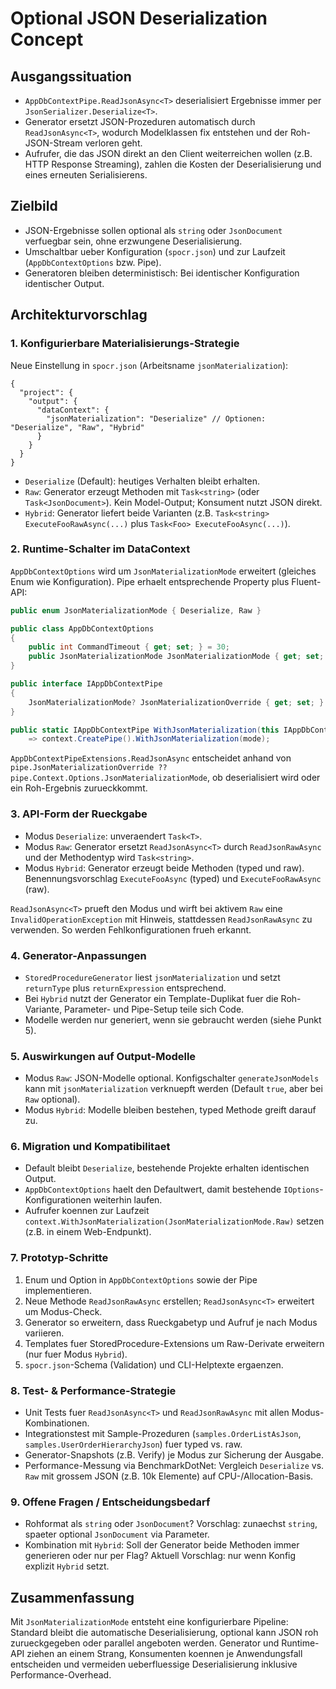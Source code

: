 # Optional JSON Deserialization Concept

## Ausgangssituation

- `AppDbContextPipe.ReadJsonAsync<T>` deserialisiert Ergebnisse immer per `JsonSerializer.Deserialize<T>`.
- Generator ersetzt JSON-Prozeduren automatisch durch `ReadJsonAsync<T>`, wodurch Modelklassen fix entstehen und der Roh-JSON-Stream verloren geht.
- Aufrufer, die das JSON direkt an den Client weiterreichen wollen (z.B. HTTP Response Streaming), zahlen die Kosten der Deserialisierung und eines erneuten Serialisierens.

## Zielbild

- JSON-Ergebnisse sollen optional als `string` oder `JsonDocument` verfuegbar sein, ohne erzwungene Deserialisierung.
- Umschaltbar ueber Konfiguration (`spocr.json`) und zur Laufzeit (`AppDbContextOptions` bzw. Pipe).
- Generatoren bleiben deterministisch: Bei identischer Konfiguration identischer Output.

## Architekturvorschlag

### 1. Konfigurierbare Materialisierungs-Strategie

Neue Einstellung in `spocr.json` (Arbeitsname `jsonMaterialization`):

```jsonc
{
  "project": {
    "output": {
      "dataContext": {
        "jsonMaterialization": "Deserialize" // Optionen: "Deserialize", "Raw", "Hybrid"
      }
    }
  }
}
```

- `Deserialize` (Default): heutiges Verhalten bleibt erhalten.
- `Raw`: Generator erzeugt Methoden mit `Task<string>` (oder `Task<JsonDocument>`). Kein Model-Output; Konsument nutzt JSON direkt.
- `Hybrid`: Generator liefert beide Varianten (z.B. `Task<string> ExecuteFooRawAsync(...)` plus `Task<Foo> ExecuteFooAsync(...)`).

### 2. Runtime-Schalter im DataContext

`AppDbContextOptions` wird um `JsonMaterializationMode` erweitert (gleiches Enum wie Konfiguration). Pipe erhaelt entsprechende Property plus Fluent-API:

```csharp
public enum JsonMaterializationMode { Deserialize, Raw }

public class AppDbContextOptions
{
    public int CommandTimeout { get; set; } = 30;
    public JsonMaterializationMode JsonMaterializationMode { get; set; } = JsonMaterializationMode.Deserialize;
}

public interface IAppDbContextPipe
{
    JsonMaterializationMode? JsonMaterializationOverride { get; set; }
}

public static IAppDbContextPipe WithJsonMaterialization(this IAppDbContext context, JsonMaterializationMode mode)
    => context.CreatePipe().WithJsonMaterialization(mode);
```

`AppDbContextPipeExtensions.ReadJsonAsync` entscheidet anhand von `pipe.JsonMaterializationOverride ?? pipe.Context.Options.JsonMaterializationMode`, ob deserialisiert wird oder ein Roh-Ergebnis zurueckkommt.

### 3. API-Form der Rueckgabe

- Modus `Deserialize`: unveraendert `Task<T>`.
- Modus `Raw`: Generator ersetzt `ReadJsonAsync<T>` durch `ReadJsonRawAsync` und der Methodentyp wird `Task<string>`.
- Modus `Hybrid`: Generator erzeugt beide Methoden (typed und raw). Benennungsvorschlag `ExecuteFooAsync` (typed) und `ExecuteFooRawAsync` (raw).

`ReadJsonAsync<T>` prueft den Modus und wirft bei aktivem `Raw` eine `InvalidOperationException` mit Hinweis, stattdessen `ReadJsonRawAsync` zu verwenden. So werden Fehlkonfigurationen frueh erkannt.

### 4. Generator-Anpassungen

- `StoredProcedureGenerator` liest `jsonMaterialization` und setzt `returnType` plus `returnExpression` entsprechend.
- Bei `Hybrid` nutzt der Generator ein Template-Duplikat fuer die Roh-Variante, Parameter- und Pipe-Setup teile sich Code.
- Modelle werden nur generiert, wenn sie gebraucht werden (siehe Punkt 5).

### 5. Auswirkungen auf Output-Modelle

- Modus `Raw`: JSON-Modelle optional. Konfigschalter `generateJsonModels` kann mit `jsonMaterialization` verknuepft werden (Default `true`, aber bei `Raw` optional).
- Modus `Hybrid`: Modelle bleiben bestehen, typed Methode greift darauf zu.

### 6. Migration und Kompatibilitaet

- Default bleibt `Deserialize`, bestehende Projekte erhalten identischen Output.
- `AppDbContextOptions` haelt den Defaultwert, damit bestehende `IOptions`-Konfigurationen weiterhin laufen.
- Aufrufer koennen zur Laufzeit `context.WithJsonMaterialization(JsonMaterializationMode.Raw)` setzen (z.B. in einem Web-Endpunkt).

### 7. Prototyp-Schritte

1. Enum und Option in `AppDbContextOptions` sowie der Pipe implementieren.
2. Neue Methode `ReadJsonRawAsync` erstellen; `ReadJsonAsync<T>` erweitert um Modus-Check.
3. Generator so erweitern, dass Rueckgabetyp und Aufruf je nach Modus variieren.
4. Templates fuer StoredProcedure-Extensions um Raw-Derivate erweitern (nur fuer Modus `Hybrid`).
5. `spocr.json`-Schema (Validation) und CLI-Helptexte ergaenzen.

### 8. Test- & Performance-Strategie

- Unit Tests fuer `ReadJsonAsync<T>` und `ReadJsonRawAsync` mit allen Modus-Kombinationen.
- Integrationstest mit Sample-Prozeduren (`samples.OrderListAsJson`, `samples.UserOrderHierarchyJson`) fuer typed vs. raw.
- Generator-Snapshots (z.B. Verify) je Modus zur Sicherung der Ausgabe.
- Performance-Messung via BenchmarkDotNet: Vergleich `Deserialize` vs. `Raw` mit grossem JSON (z.B. 10k Elemente) auf CPU-/Allocation-Basis.

### 9. Offene Fragen / Entscheidungsbedarf

- Rohformat als `string` oder `JsonDocument`? Vorschlag: zunaechst `string`, spaeter optional `JsonDocument` via Parameter.
- Kombination mit `Hybrid`: Soll der Generator beide Methoden immer generieren oder nur per Flag? Aktuell Vorschlag: nur wenn Konfig explizit `Hybrid` setzt.

## Zusammenfassung

Mit `JsonMaterializationMode` entsteht eine konfigurierbare Pipeline: Standard bleibt die automatische Deserialisierung, optional kann JSON roh zurueckgegeben oder parallel angeboten werden. Generator und Runtime-API ziehen an einem Strang, Konsumenten koennen je Anwendungsfall entscheiden und vermeiden ueberfluessige Deserialisierung inklusive Performance-Overhead.
